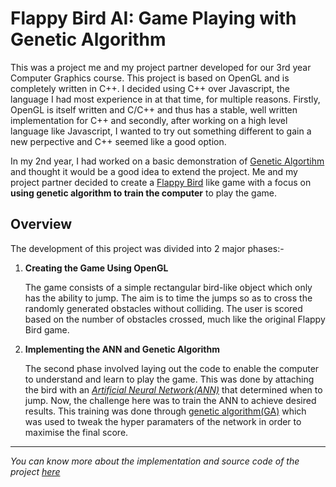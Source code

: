 # Flappy Bird AI: Game Playing with Genetic Algorithm

This was a project me and my project partner developed for our 3rd year Computer Graphics course. This project
is based on OpenGL and is completely written in C++. I decided using C++ over
Javascript, the language I had most experience in at that time, for multiple reasons.
Firstly, OpenGL is itself written and C/C++ and thus has a stable, well written implementation
for C++ and secondly, after working on a high level language like Javascript, I wanted to try
out something different to gain a new perpective and C++ seemed like a good option.

In my 2nd year, I had worked on a basic demonstration of [Genetic Algortihm](https://en.wikipedia.org/wiki/Genetic_algorithm)
and thought it would be a good idea to extend the project. Me and my project partner decided
to create a [Flappy Bird](https://flappybird.io/) like game with a focus on **using
genetic algorithm to train the computer** to play the game.

## Overview

The development of this project was divided into 2 major phases:-

1. **Creating the Game Using OpenGL**

    The game consists of a simple rectangular bird-like object which only has the
    ability to jump. The aim is to time the jumps so as to cross the randomly generated
    obstacles without colliding. The user is scored based on the number of obstacles crossed,
    much like the original Flappy Bird game.

2. **Implementing the ANN and Genetic Algorithm**

    The second phase involved laying out the code to enable the computer to
    understand and learn to play the game. This was done by attaching the bird with an
    [*Artificial Neural Network(ANN)*](https://en.wikipedia.org/wiki/Artificial_neural_network)
    that determined when to jump. Now, the challenge here was to train the ANN to achieve desired results.
    This training was done through [genetic algorithm(GA)](https://en.wikipedia.org/wiki/Genetic_algorithm)
    which was used to tweak the hyper paramaters of the network in order to maximise the final score.
    
 ---   
*You can know more about the implementation and source code of the project [here](#)*
